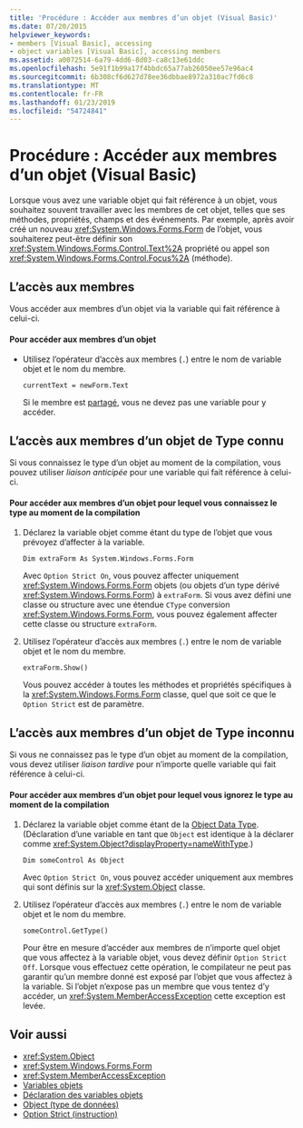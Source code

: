 ```yaml
---
title: 'Procédure : Accéder aux membres d’un objet (Visual Basic)'
ms.date: 07/20/2015
helpviewer_keywords:
- members [Visual Basic], accessing
- object variables [Visual Basic], accessing members
ms.assetid: a0072514-6a79-4dd6-8d03-ca8c13e61ddc
ms.openlocfilehash: 5e91f1b99a17f4bbdc65a77ab26050ee57e96ac4
ms.sourcegitcommit: 6b308cf6d627d78ee36dbbae8972a310ac7fd6c8
ms.translationtype: MT
ms.contentlocale: fr-FR
ms.lasthandoff: 01/23/2019
ms.locfileid: "54724841"
---
```

# <a name="how-to-access-members-of-an-object-visual-basic"></a>Procédure : Accéder aux membres d’un objet (Visual Basic)
Lorsque vous avez une variable objet qui fait référence à un objet, vous souhaitez souvent travailler avec les membres de cet objet, telles que ses méthodes, propriétés, champs et des événements. Par exemple, après avoir créé un nouveau <xref:System.Windows.Forms.Form> de l’objet, vous souhaiterez peut-être définir son <xref:System.Windows.Forms.Control.Text%2A> propriété ou appel son <xref:System.Windows.Forms.Control.Focus%2A> (méthode).  
  
## <a name="accessing-members"></a>L’accès aux membres  
 Vous accéder aux membres d’un objet via la variable qui fait référence à celui-ci.  
  
#### <a name="to-access-members-of-an-object"></a>Pour accéder aux membres d’un objet  
  
-   Utilisez l’opérateur d’accès aux membres (`.`) entre le nom de variable objet et le nom du membre.  
  
    ```  
    currentText = newForm.Text  
    ```  
  
     Si le membre est [partagé](../../../../visual-basic/language-reference/modifiers/shared.md), vous ne devez pas une variable pour y accéder.  
  
## <a name="accessing-members-of-an-object-of-known-type"></a>L’accès aux membres d’un objet de Type connu  
 Si vous connaissez le type d’un objet au moment de la compilation, vous pouvez utiliser *liaison anticipée* pour une variable qui fait référence à celui-ci.  
  
#### <a name="to-access-members-of-an-object-for-which-you-know-the-type-at-compile-time"></a>Pour accéder aux membres d’un objet pour lequel vous connaissez le type au moment de la compilation  
  
1.  Déclarez la variable objet comme étant du type de l’objet que vous prévoyez d’affecter à la variable.  
  
    ```  
    Dim extraForm As System.Windows.Forms.Form  
    ```  
  
     Avec `Option Strict On`, vous pouvez affecter uniquement <xref:System.Windows.Forms.Form> objets (ou objets d’un type dérivé <xref:System.Windows.Forms.Form>) à `extraForm`. Si vous avez défini une classe ou structure avec une étendue `CType` conversion <xref:System.Windows.Forms.Form>, vous pouvez également affecter cette classe ou structure `extraForm`.  
  
2.  Utilisez l’opérateur d’accès aux membres (`.`) entre le nom de variable objet et le nom du membre.  
  
    ```  
    extraForm.Show()  
    ```  
  
     Vous pouvez accéder à toutes les méthodes et propriétés spécifiques à la <xref:System.Windows.Forms.Form> classe, quel que soit ce que le `Option Strict` est de paramètre.  
  
## <a name="accessing-members-of-an-object-of-unknown-type"></a>L’accès aux membres d’un objet de Type inconnu  
 Si vous ne connaissez pas le type d’un objet au moment de la compilation, vous devez utiliser *liaison tardive* pour n’importe quelle variable qui fait référence à celui-ci.  
  
#### <a name="to-access-members-of-an-object-for-which-you-do-not-know-the-type-at-compile-time"></a>Pour accéder aux membres d’un objet pour lequel vous ignorez le type au moment de la compilation  
  
1.  Déclarez la variable objet comme étant de la [Object Data Type](../../../../visual-basic/language-reference/data-types/object-data-type.md). (Déclaration d’une variable en tant que `Object` est identique à la déclarer comme <xref:System.Object?displayProperty=nameWithType>.)  
  
    ```  
    Dim someControl As Object  
    ```  
  
     Avec `Option Strict On`, vous pouvez accéder uniquement aux membres qui sont définis sur la <xref:System.Object> classe.  
  
2.  Utilisez l’opérateur d’accès aux membres (`.`) entre le nom de variable objet et le nom du membre.  
  
    ```  
    someControl.GetType()  
    ```  
  
     Pour être en mesure d’accéder aux membres de n’importe quel objet que vous affectez à la variable objet, vous devez définir `Option Strict Off`. Lorsque vous effectuez cette opération, le compilateur ne peut pas garantir qu’un membre donné est exposé par l’objet que vous affectez à la variable. Si l’objet n’expose pas un membre que vous tentez d’y accéder, un <xref:System.MemberAccessException> cette exception est levée.  
  
## <a name="see-also"></a>Voir aussi
- <xref:System.Object>
- <xref:System.Windows.Forms.Form>
- <xref:System.MemberAccessException>
- [Variables objets](../../../../visual-basic/programming-guide/language-features/variables/object-variables.md)
- [Déclaration des variables objets](../../../../visual-basic/programming-guide/language-features/variables/object-variable-declaration.md)
- [Object (type de données)](../../../../visual-basic/language-reference/data-types/object-data-type.md)
- [Option Strict (instruction)](../../../../visual-basic/language-reference/statements/option-strict-statement.md)

